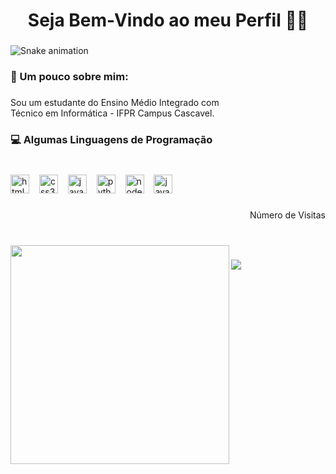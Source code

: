 <h1 align="center">Seja Bem-Vindo ao meu Perfil 👋🏽</h1>

###

<img src="https://raw.githubusercontent.com/DAlzinpro/DAlzinpro/output/snake.svg" alt="Snake animation" />

###

<h3 align="left">🥇  Um pouco sobre mim:</h3>

###

<p align="left">Sou um estudante do Ensino Médio Integrado com <br>Técnico em Informática - IFPR Campus Cascavel.</p>

###

<h3 align="left">💻 Algumas Linguagens de Programação</h3>

###

<br clear="both">

<div align="left">
  <img src="https://cdn.jsdelivr.net/gh/devicons/devicon/icons/html5/html5-original.svg" height="30" alt="html5 logo"  />
  <img width="8" />
  <img src="https://cdn.jsdelivr.net/gh/devicons/devicon/icons/css3/css3-original.svg" height="30" alt="css3 logo"  />
  <img width="8" />
  <img src="https://cdn.jsdelivr.net/gh/devicons/devicon/icons/javascript/javascript-original.svg" height="30" alt="javascript logo"  />
  <img width="8" />
  <img src="https://cdn.jsdelivr.net/gh/devicons/devicon/icons/python/python-original.svg" height="30" alt="python logo"  />
  <img width="8" />
  <img src="https://cdn.jsdelivr.net/gh/devicons/devicon/icons/nodejs/nodejs-original.svg" height="30" alt="nodejs logo"  />
  <img width="8" />
  <img src="https://cdn.jsdelivr.net/gh/devicons/devicon/icons/java/java-original.svg" height="30" alt="java logo"  />
</div>

###

<p align="right">Número de Visitas</p>

###

<br clear="both">

<img align="left" height="350" src="https://i.giphy.com/media/v1.Y2lkPTc5MGI3NjExdGhuZDltaGh0OXgxeG1uazV5dHY5dXg4bml5M2I4bmR6OWgzaWJhMiZlcD12MV9pbnRlcm5hbF9naWZfYnlfaWQmY3Q9Zw/w9wfZxg6RSqhq/giphy.gif"  />

###

<img align="left" src="https://profile-counter.glitch.me/DAlzinpro/count.svg?"  />

###
